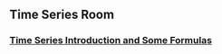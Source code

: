 ## Time Series Room

### [Time Series Introduction and Some Formulas](https://github.com/RusticHaze634/Time-Series-Room/blob/main/Codes/time-series.ipynb)
